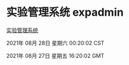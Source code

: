 # 实验管理系统 expadmin
[实验管理系统](http://111.175.123.40:56808/expadmin-782313d2-e1b1-4ea7-932e-3a55e6a1a4d0/)

2021年 08月 28日 星期六 00:20:02 CST

2021年 08月 27日 星期五 16:20:02 GMT

